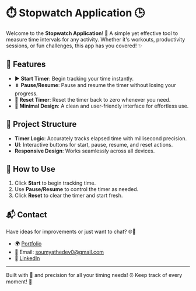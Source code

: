 # ⏱️ Stopwatch Application 🕒  

Welcome to the **Stopwatch Application**! 🚀 A simple yet effective tool to measure time intervals for any activity. Whether it's workouts, productivity sessions, or fun challenges, this app has you covered! ✨  

## 🌟 Features  
- ▶️ **Start Timer**: Begin tracking your time instantly.  
- ⏸️ **Pause/Resume**: Pause and resume the timer without losing your progress.  
- 🔄 **Reset Timer**: Reset the timer back to zero whenever you need.  
- 🎨 **Minimal Design**: A clean and user-friendly interface for effortless use.  

## 📂 Project Structure  
- **Timer Logic**: Accurately tracks elapsed time with millisecond precision.  
- **UI**: Interactive buttons for start, pause, resume, and reset actions.  
- **Responsive Design**: Works seamlessly across all devices.  

## 🚀 How to Use  
1. Click **Start** to begin tracking time.  
2. Use **Pause/Resume** to control the timer as needed.  
3. Click **Reset** to clear the timer and start fresh.  

## 📬 Contact  
Have ideas for improvements or just want to chat? 🌐📩  
- 🌍 [Portfolio](https://soumya17.netlify.app/)  
- 📧 Email: [soumyathedev0@gmail.com](mailto:soumyathedev0@gmail.com)  
- 🤝 [LinkedIn](https://www.linkedin.com/in/soumyaranjan017/)  

---

Built with 🧡 and precision for all your timing needs! ⏰ Keep track of every moment! 🚀